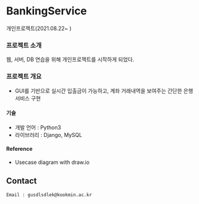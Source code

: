 # BankingService
개인프로젝트(2021.08.22~ )
<br>
### 프로젝트 소개
웹, 서버, DB 연습을 위해 개인프로젝트를 시작하게 되었다.  

### 프로젝트 개요 
- GUI를 기반으로 실시간 입출금이 가능하고, 계좌 거래내역을 보여주는 간단한 은행 서비스 구현 

#### 기술
- 개발 언어 : Python3
- 라이브러리 : Django, MySQL

#### Reference
- Usecase diagram with draw.io


## Contact
``` Email : gusdlsdlek@kookmin.ac.kr ```

